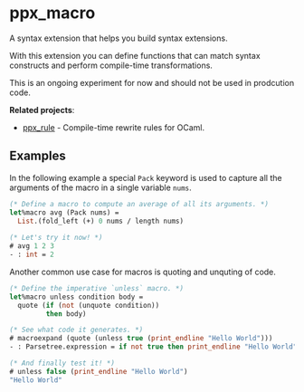# ppx_macro

A syntax extension that helps you build syntax extensions.

With this extension you can define functions that can match syntax constructs and perform compile-time transformations.

This is an ongoing experiment for now and should not be used in prodcution code.

**Related projects**:

- [ppx_rule](https://github.com/rizo/ppx_rule) - Compile-time rewrite rules for OCaml.

## Examples

In the following example a special `Pack` keyword is used to capture all the arguments of the macro in a single variable `nums`.

```ocaml
(* Define a macro to compute an average of all its arguments. *)
let%macro avg (Pack nums) =
  List.(fold_left (+) 0 nums / length nums)
  
(* Let's try it now! *)
# avg 1 2 3
- : int = 2
```

Another common use case for macros is quoting and unquting of code.

```ocaml
(* Define the imperative `unless` macro. *)
let%macro unless condition body =
  quote (if (not (unquote condition))
         then body)

(* See what code it generates. *)
# macroexpand (quote (unless true (print_endline "Hello World")))
- : Parsetree.expression = if not true then print_endline "Hello World"

(* And finally test it! *)
# unless false (print_endline "Hello World")
"Hello World"
```
